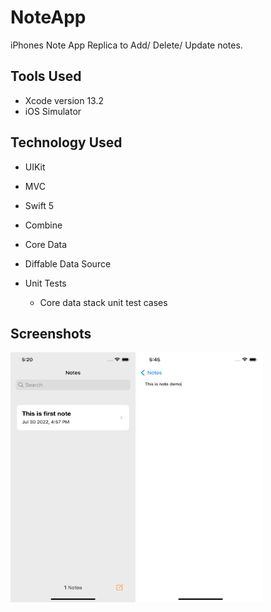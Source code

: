 # NoteApp
iPhones Note App Replica to Add/ Delete/ Update notes.

## Tools Used

* Xcode version 13.2
* iOS Simulator

## Technology Used

* UIKit
* MVC
* Swift 5
* Combine
* Core Data
* Diffable Data Source

* Unit Tests
    * Core data stack unit test cases


## Screenshots
<img src="https://github.com/patilsaagar/NoteApp/blob/main/AppScreenshots/AvailableNotes.png" width="200" height="400"/>
<img src="https://github.com/patilsaagar/NoteApp/blob/main/AppScreenshots/ScratchPad.png" width="200" height="400"/>
